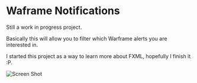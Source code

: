 # Waframe Notifications

Still a work in progress project.

Basically this will allow you to filter which Warframe alerts you are interested in.

I started this project as a way to learn more about FXML, hopefully I finish it :P.

![Screen Shot](http://i.imgur.com/7uSXnXl.png)